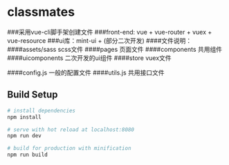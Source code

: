 # classmates

###采用vue-cli脚手架创建文件
###front-end: vue + vue-router + vuex + vue-resource
###ui库：mint-ui + (部分二次开发)
####文件说明：
####assets/sass  scss文件
####pages        页面文件
####components   共用组件
####uicomponents 二次开发的ui组件
####store        vuex文件

####config.js  一般的配置文件
####utils.js  共用接口文件


## Build Setup

``` bash
# install dependencies
npm install

# serve with hot reload at localhost:8080
npm run dev

# build for production with minification
npm run build
```
